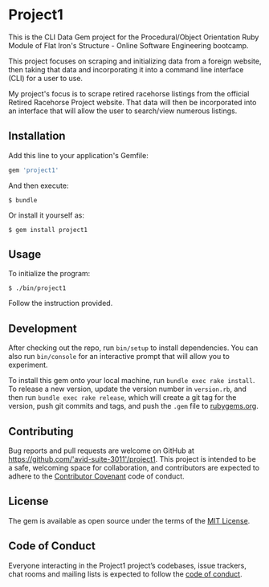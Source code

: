 # Project1

This is the CLI Data Gem project for the Procedural/Object Orientation Ruby Module of Flat Iron's Structure - Online Software Engineering bootcamp.

This project focuses on scraping and initializing data from a foreign website, then taking that data and incorporating it into a command line interface (CLI) for a user to use.

My project's focus is to scrape retired racehorse listings from the official Retired Racehorse Project website. That data will then be incorporated into an interface that will allow the user to search/view numerous listings.

## Installation

Add this line to your application's Gemfile:

```ruby
gem 'project1'
```

And then execute:

    $ bundle

Or install it yourself as:

    $ gem install project1

## Usage

To initialize the program:

    $ ./bin/project1
    
Follow the instruction provided.  

## Development

After checking out the repo, run `bin/setup` to install dependencies. You can also run `bin/console` for an interactive prompt that will allow you to experiment.

To install this gem onto your local machine, run `bundle exec rake install`. To release a new version, update the version number in `version.rb`, and then run `bundle exec rake release`, which will create a git tag for the version, push git commits and tags, and push the `.gem` file to [rubygems.org](https://rubygems.org).

## Contributing

Bug reports and pull requests are welcome on GitHub at https://github.com/'avid-suite-3011'/project1. This project is intended to be a safe, welcoming space for collaboration, and contributors are expected to adhere to the [Contributor Covenant](http://contributor-covenant.org) code of conduct.

## License

The gem is available as open source under the terms of the [MIT License](https://opensource.org/licenses/MIT).

## Code of Conduct

Everyone interacting in the Project1 project’s codebases, issue trackers, chat rooms and mailing lists is expected to follow the [code of conduct](https://github.com/'avid-suite-3011'/project1/blob/master/CODE_OF_CONDUCT.md).
